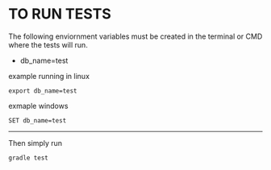 # TO RUN TESTS #

The following enviornment variables must be created in the terminal or CMD where the tests will run.

- db_name=test

example running in linux

    export db_name=test

exmaple windows

    SET db_name=test

___

Then simply run

    gradle test